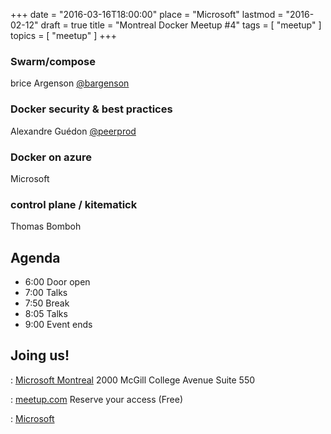 +++
date   = "2016-03-16T18:00:00"
place = "Microsoft"
lastmod = "2016-02-12"
draft  = true
title  = "Montreal Docker Meetup #4"
tags   = [ "meetup" ]
topics = [ "meetup" ]
+++

### Swarm/compose


<i class="fa fa-user"></i> brice Argenson [@bargenson](https://twitter.com/bargenson)

### Docker security & best practices

<i class="fa fa-user"></i> Alexandre Guédon [@peerprod](https://twitter.com/peerprod)


### Docker on azure

<i class="fa fa-user"></i> Microsoft

### control plane / kitematick

<i class="fa fa-user"></i> Thomas Bomboh

<div class="page-header">
  <h2>Agenda</h2>
</div>

* 6:00 Door open
* 7:00 Talks
* 7:50 Break
* 8:05 Talks
* 9:00 Event ends

<div class="page-header">
  <h2>Joing us!</h2>
</div>

<i class='fa fa-map-marker'></i> : [Microsoft Montreal](http://www.bing.com/mapspreview?v=2&cp=45.502750~-73.573219&lvl=17&dir=0&sty=r&where1=2000%20Avenue%20McGill%20College,%20Montreal%20Metro%20Area,%20QC,%20H3A%203H3&form=LMLTCC)
2000 McGill College Avenue
Suite 550

<i class='fa fa-check'></i> : [meetup.com](http://www.meetup.com/Docker-Montreal/events/225103778/) Reserve your access (Free)

<i class='fa fa-money'></i> : [Microsoft](https://www.microsoft.com/en-ca/)
